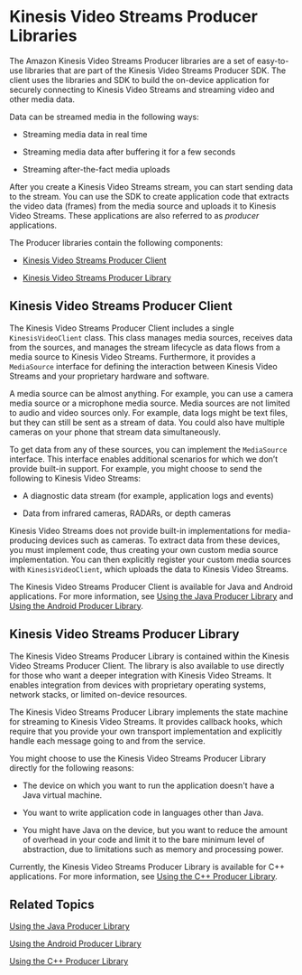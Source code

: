 # Kinesis Video Streams Producer Libraries<a name="producer-sdk"></a>

The Amazon Kinesis Video Streams Producer libraries are a set of easy\-to\-use libraries that are part of the Kinesis Video Streams Producer SDK\. The client uses the libraries and SDK to build the on\-device application for securely connecting to Kinesis Video Streams and streaming video and other media data\. 

Data can be streamed media in the following ways:

+ Streaming media data in real time

+ Streaming media data after buffering it for a few seconds

+ Streaming after\-the\-fact media uploads

After you create a Kinesis Video Streams stream, you can start sending data to the stream\. You can use the SDK to create application code that extracts the video data \(frames\) from the media source and uploads it to Kinesis Video Streams\. These applications are also referred to as *producer* applications\.

The Producer libraries contain the following components:

+ [Kinesis Video Streams Producer Client](#producer-sdk-client)

+ [Kinesis Video Streams Producer Library](#producer-sdk-library)

## Kinesis Video Streams Producer Client<a name="producer-sdk-client"></a>

The Kinesis Video Streams Producer Client includes a single `KinesisVideoClient` class\. This class manages media sources, receives data from the sources, and manages the stream lifecycle as data flows from a media source to Kinesis Video Streams\. Furthermore, it provides a `MediaSource` interface for defining the interaction between Kinesis Video Streams and your proprietary hardware and software\.

A media source can be almost anything\. For example, you can use a camera media source or a microphone media source\. Media sources are not limited to audio and video sources only\. For example, data logs might be text files, but they can still be sent as a stream of data\. You could also have multiple cameras on your phone that stream data simultaneously\.

To get data from any of these sources, you can implement the `MediaSource` interface\. This interface enables additional scenarios for which we don’t provide built\-in support\. For example, you might choose to send the following to Kinesis Video Streams:

+ A diagnostic data stream \(for example, application logs and events\)

+ Data from infrared cameras, RADARs, or depth cameras

Kinesis Video Streams does not provide built\-in implementations for media\-producing devices such as cameras\. To extract data from these devices, you must implement code, thus creating your own custom media source implementation\. You can then explicitly register your custom media sources with `KinesisVideoClient`, which uploads the data to Kinesis Video Streams\.

The Kinesis Video Streams Producer Client is available for Java and Android applications\. For more information, see [Using the Java Producer Library](producer-sdk-javaapi.md) and [Using the Android Producer Library](producer-sdk-android.md)\.

## Kinesis Video Streams Producer Library<a name="producer-sdk-library"></a>

The Kinesis Video Streams Producer Library is contained within the Kinesis Video Streams Producer Client\. The library is also available to use directly for those who want a deeper integration with Kinesis Video Streams\. It enables integration from devices with proprietary operating systems, network stacks, or limited on\-device resources\.

The Kinesis Video Streams Producer Library implements the state machine for streaming to Kinesis Video Streams\. It provides callback hooks, which require that you provide your own transport implementation and explicitly handle each message going to and from the service\.

You might choose to use the Kinesis Video Streams Producer Library directly for the following reasons: 

+ The device on which you want to run the application doesn't have a Java virtual machine\.

+ You want to write application code in languages other than Java\.

+ You might have Java on the device, but you want to reduce the amount of overhead in your code and limit it to the bare minimum level of abstraction, due to limitations such as memory and processing power\. 

Currently, the Kinesis Video Streams Producer Library is available for C\+\+ applications\. For more information, see [Using the C\+\+ Producer Library](producer-sdk-cpp.md)\.

## Related Topics<a name="producer-sdk-related-topics"></a>

 [Using the Java Producer Library](producer-sdk-javaapi.md) 

 [Using the Android Producer Library](producer-sdk-android.md) 

 [Using the C\+\+ Producer Library](producer-sdk-cpp.md) 